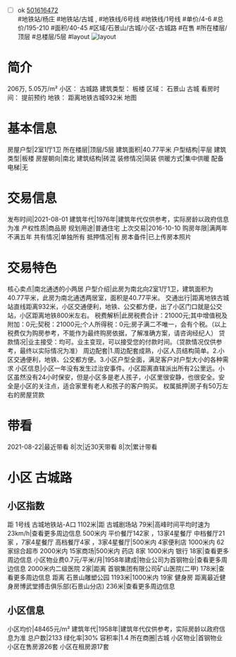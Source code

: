 - [ ] ok [501616472](https://bj.5i5j.com/ershoufang/501616472.html)  
 #地铁站/杨庄 #地铁站/古城 ,  #地铁线/6号线 #地铁线/1号线
#单价/4-6 #总价/195-210 #面积/40-45   #区域/石景山/古城/小区-古城路 #在售 #所在楼层/顶层 #总楼层/5层 #layout 
![layout](http://image2a.5i5j.com/bdir/layout/edd0d901de5b422a89c51e9efbe546c2.jpg_P5.jpg) 
# 简介 
 206万,  5.05万/m² 
小区： 古城路
建筑类型： 板楼
区域： 石景山 古城
看房时间： 提前预约
地铁： 距离地铁古城932米 地图
# 基本信息 
 房屋户型|2室1厅1卫
所在楼层|顶层/5层
建筑面积|40.77平米
户型结构|平层
建筑类型|板楼
房屋朝向|南北
建筑结构|砖混
装修情况|简装
供暖方式|集中供暖
配备电梯|无
# 交易信息 
 发布时间|2021-08-01
建筑年代|1976年|建筑年代仅供参考，实际房龄以政府信息为准
产权性质|商品房
规划用途|普通住宅
上次交易|2016-10-10
购房年限|满两年不满五年
共有情况|单独所有
抵押情况|有
房本备件|已上传房本照片
# 交易特色 
 核心卖点|南北通透的小两居
户型介绍|此房为南北向2室1厅1卫，建筑面积为40.77平米，此房为南北通透两居室，面积是40.77平米。
交通出行|距离地铁古城站直线距离932米，小区交通便利，地铁、公交都方便，出了小区门口就是公交站，小区距离地铁800米左右。
税费解析|此房税费合计：21000元;其中增值税及附加：0元;契税：21000元;个人所得税：0元;房子满二不唯一，会有个税。（以上税费仅为购房参考，不能作为最终购房依据，了解准确方案，请咨询经纪人）
贷款情况|业主接受：均可。业主变现，可以接受您的付款时间。（贷款情况仅供参考，最终以实际情况为准）
周边配套|1.周边配套成熟，小区人员结构简单。2.小区交通便利，地铁、公交都方便。3.小区户型全面，满足客户对户型大小的各种需求
小区信息|小区一年没有发生过治安事件。小区距离直辖派出所有2公里远。小区虽然没有24小时保安，但是小区多是老人孩子，小区里很安静，也很安全。安全是小区的关注点，适合家里有老人和孩子的客户购买。
权属抵押|房子有50万左右的房屋贷款
# 带看 
 2021-08-22|最近带看	 8|次|近30天带看	 8|次|累计带看
# 小区 古城路
## 小区指数 
 距 1号线 古城地铁站-A口 1102米|距 古城剧场站 79米|高峰时间平均时速为23km/h|查看更多周边信息
500米内 平价餐厅142家 ，13家4星餐厅
中档餐厅21家 ，7家4星餐厅
高档餐厅4家 ，3家4星餐厅|500米内 4家便利店
1000米内 62家综合超市
2000米内 15家商场|500米内 药店 8家
1000米内 银行 18家|查看更多周边信息
小区物业费0.7元/平米/月|1958年建成|物业公司为首钢物业|查看更多周边信息
2000米内二级医院 2家|距离 首钢集团有限公司矿山医院(二甲)  178米|查看更多周边信息
距离 石景山雕塑公园 1193米|1000米内 19家 健身房
距离最近健身房博武堂搏击俱乐部(石景山分店) 236米|查看更多周边信息
## 小区信息 
 小区均价|48465元/m²
建筑年代|1958年|建筑年代仅供参考，实际房龄以政府信息为准
总户数|2133
绿化率|30%
容积率|1.4
所在商圈|古城
小区物业|首钢物业
小区在售房源26套
小区在租房源17套
